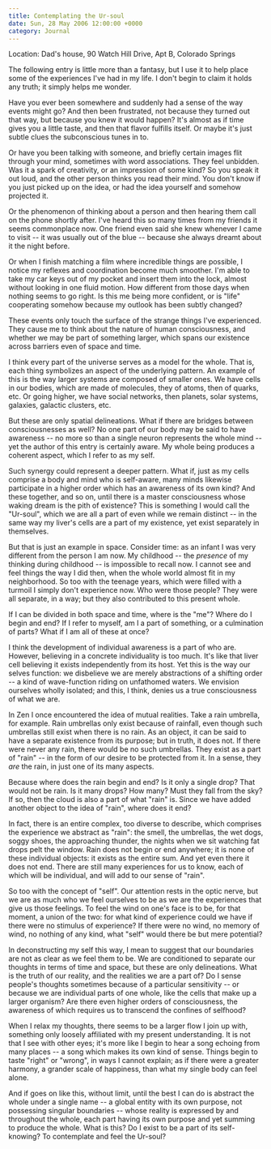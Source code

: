 ```yaml
---
title: Contemplating the Ur-soul
date: Sun, 28 May 2006 12:00:00 +0000
category: Journal
---
```


Location: Dad's house, 90 Watch Hill Drive, Apt B, Colorado Springs

The following entry is little more than a fantasy, but I use it to help
place some of the experiences I've had in my life.  I don't begin to
claim it holds any truth; it simply helps me wonder.

Have you ever been somewhere and suddenly had a sense of the way events
might go?  And then been frustrated, not because they turned out that
way, but because you knew it would happen?  It's almost as if time gives
you a little taste, and then that flavor fulfills itself.  Or maybe it's
just subtle clues the subconscious tunes in to.

Or have you been talking with someone, and briefly certain images flit
through your mind, sometimes with word associations.  They feel
unbidden.  Was it a spark of creativity, or an impression of some kind?
So you speak it out loud, and the other person thinks you read their
mind.  You don't know if you just picked up on the idea, or had the idea
yourself and somehow projected it.

Or the phenomenon of thinking about a person and then hearing them call
on the phone shortly after.  I've heard this so many times from my
friends it seems commonplace now.  One friend even said she knew
whenever I came to visit -- it was usually out of the blue -- because
she always dreamt about it the night before.

Or when I finish matching a film where incredible things are possible, I
notice my reflexes and coordination become much smoother.  I'm able to
take my car keys out of my pocket and insert them into the lock, almost
without looking in one fluid motion.  How different from those days when
nothing seems to go right.  Is this me being more confident, or is
"life" cooperating somehow because my outlook has been subtly changed?

These events only touch the surface of the strange things I've
experienced.  They cause me to think about the nature of human
consciousness, and whether we may be part of something larger, which
spans our existence across barriers even of space and time.

I think every part of the universe serves as a model for the whole.
That is, each thing symbolizes an aspect of the underlying pattern.  An
example of this is the way larger systems are composed of smaller ones.
We have cells in our bodies, which are made of molecules, they of atoms,
then of quarks, etc.  Or going higher, we have social networks, then
planets, solar systems, galaxies, galactic clusters, etc.

But these are only spatial delineations.  What if there are bridges
between consciousnesses as well?  No one part of our body may be said to
have awareness -- no more so than a single neuron represents the whole
mind -- yet the author of this entry is certainly aware.  My whole being
produces a coherent aspect, which I refer to as my self.

Such synergy could represent a deeper pattern.  What if, just as my
cells comprise a body and mind who is self-aware, many minds likewise
participate in a higher order which has an awareness of its own kind?
And these together, and so on, until there is a master consciousness
whose waking dream is the pith of existence?  This is something I would
call the "Ur-soul", which we are all a part of even while we remain
distinct -- in the same way my liver's cells are a part of my existence,
yet exist separately in themselves.

But that is just an example in space.  Consider time: as an infant I was
very different from the person I am now.  My childhood -- the *presence*
of my thinking during childhood -- is impossible to recall now.  I
cannot see and feel things the way I did then, when the whole world
almost fit in my neighborhood.  So too with the teenage years, which
were filled with a turmoil I simply don't experience now.  Who were
those people?  They were all separate, in a way; but they also
contributed to this present whole.

If I can be divided in both space and time, where is the "me"?  Where do
I begin and end?  If I refer to myself, am I a part of something, or a
culmination of parts?  What if I am all of these at once?

I think the development of individual awareness is a part of who are.
However, believing in a concrete individuality is too much.  It's like
that liver cell believing it exists independently from its host.  Yet
this is the way our selves function: we disbelieve we are merely
abstractions of a shifting order -- a kind of wave-function riding on
unfathomed waters.  We envision ourselves wholly isolated; and this, I
think, denies us a true consciousness of what we are.

In Zen I once encountered the idea of mutual realities.  Take a rain
umbrella, for example.  Rain umbrellas only exist because of rainfall,
even though such umbrellas still exist when there is no rain.  As an
object, it can be said to have a separate existence from its purpose;
but in truth, it does not.  If there were never any rain, there would be
no such umbrellas.  They exist as a part of "rain" -- in the form of our
desire to be protected from it.  In a sense, they *are* the rain, in just
one of its many aspects.

Because where does the rain begin and end?  Is it only a single drop?
That would not be rain.  Is it many drops?  How many?  Must they fall
from the sky?  If so, then the cloud is also a part of what "rain" is.
Since we have added another object to the idea of "rain", where does it
end?

In fact, there is an entire complex, too diverse to describe, which
comprises the experience we abstract as "rain": the smell, the
umbrellas, the wet dogs, soggy shoes, the approaching thunder, the
nights when we sit watching fat drops pelt the window.  Rain does not
begin or end anywhere; it is none of these individual objects: it exists
as the entire sum.  And yet even there it does not end.  There are still
many experiences for us to know, each of which will be individual, and
will add to our sense of "rain".

So too with the concept of "self".  Our attention rests in the optic
nerve, but we are as much who we feel ourselves to be as we are the
experiences that give us those feelings.  To feel the wind on one's face
is to be, for that moment, a union of the two: for what kind of
experience could we have if there were no stimulus of experience?  If
there were no wind, no memory of wind, no nothing of any kind, what
"self" would there be but mere potential?

In deconstructing my self this way, I mean to suggest that our
boundaries are not as clear as we feel them to be.  We are conditioned
to separate our thoughts in terms of time and space, but these are only
delineations.  What is the truth of our reality, and the realities we
are a part of?  Do I sense people's thoughts sometimes because of a
particular sensitivity -- or because we are individual parts of one
whole, like the cells that make up a larger organism?  Are there even
higher orders of consciousness, the awareness of which requires us to
transcend the confines of selfhood?

When I relax my thoughts, there seems to be a larger flow I join up
with, something only loosely affiliated with my present understanding.
It is not that I see with other eyes; it's more like I begin to hear a
song echoing from many places -- a song which makes its own kind of
sense.  Things begin to taste "right" or "wrong", in ways I cannot
explain; as if there were a greater harmony, a grander scale of
happiness, than what my single body can feel alone.

And if goes on like this, without limit, until the best I can do is
abstract the whole under a single name -- a global entity with its own
purpose, not possessing singular boundaries -- whose reality is
expressed by and throughout the whole, each part having its own purpose
and yet summing to produce the whole.  What is this?  Do I exist to be a
part of its self-knowing?  To contemplate and feel the Ur-soul?


